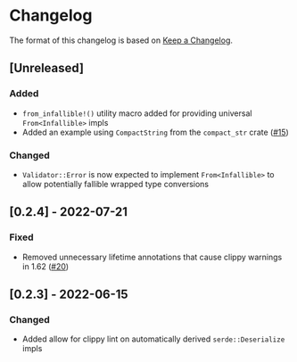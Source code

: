 # Changelog

The format of this changelog is based on [Keep a Changelog](https://keepachangelog.com/en/1.0.0/).

## [Unreleased]

### Added

- `from_infallible!()` utility macro added for providing universal `From<Infallible>` impls
- Added an example using `CompactString` from the `compact_str` crate ([#15])

### Changed

- `Validator::Error` is now expected to implement `From<Infallible>` to allow potentially
  fallible wrapped type conversions

[#15]: https://github.com/neoeinstein/aliri_braid/pull/15

## [0.2.4] - 2022-07-21

### Fixed

- Removed unnecessary lifetime annotations that cause clippy warnings in 1.62 ([#20])

[#20]: https://github.com/neoeinstein/aliri_braid/pull/20

## [0.2.3] - 2022-06-15

### Changed

- Added allow for clippy lint on automatically derived `serde::Deserialize` impls

<!--markdownlint-disable-file MD024 -->
